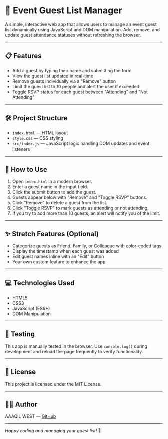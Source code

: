 # 🎉 Event Guest List Manager

A simple, interactive web app that allows users to manage an event guest list dynamically using JavaScript and DOM manipulation. Add, remove, and update guest attendance statuses without refreshing the browser.

---

## 📋 Features

- Add a guest by typing their name and submitting the form  
- View the guest list updated in real-time  
- Remove guests individually via a "Remove" button  
- Limit the guest list to 10 people and alert the user if exceeded  
- Toggle RSVP status for each guest between "Attending" and "Not Attending"  

---

## 🛠️ Project Structure

- `index.html` — HTML layout  
- `style.css` — CSS styling  
- `src/index.js` — JavaScript logic handling DOM updates and event listeners  

---

## 🚀 How to Use

1. Open `index.html` in a modern browser.  
2. Enter a guest name in the input field.  
3. Click the submit button to add the guest.  
4. Guests appear below with "Remove" and "Toggle RSVP" buttons.  
5. Click "Remove" to delete a guest from the list.  
6. Click "Toggle RSVP" to mark guests as attending or not attending.  
7. If you try to add more than 10 guests, an alert will notify you of the limit.

---

## ✨ Stretch Features (Optional)

- Categorize guests as Friend, Family, or Colleague with color-coded tags  
- Display the timestamp when each guest was added  
- Edit guest names inline with an "Edit" button  
- Your own custom feature to enhance the app  

---

## 💻 Technologies Used

- HTML5  
- CSS3  
- JavaScript (ES6+)  
- DOM Manipulation  

---

## 🧪 Testing

This app is manually tested in the browser. Use `console.log()` during development and reload the page frequently to verify functionality.

---

## 📄 License

This project is licensed under the MIT License.

---

## 👨‍💻 Author

AAAQIL WEST  — [GitHub](https://github.com/Aaaqil-West/)

---

*Happy coding and managing your guest list!* 🎈